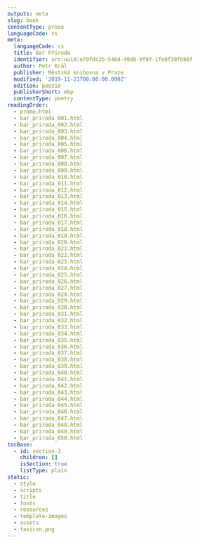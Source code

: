 ```yaml
---
outputs: meta
slug: book
contentType: prose
languageCode: cs
meta:
  languageCode: cs
  title: Bar Příroda
  identifier: urn:uuid:e79fdc2b-546d-49d8-9f97-1fe0f39fbb6f
  author: Petr Král
  publisher: Městská knihovna v Praze
  modified: '2019-11-21T00:00:00.000Z'
  edition: poezie
  publisherShort: mkp
  contentType: poetry
readingOrder:
  - promo.html
  - bar_priroda_001.html
  - bar_priroda_002.html
  - bar_priroda_003.html
  - bar_priroda_004.html
  - bar_priroda_005.html
  - bar_priroda_006.html
  - bar_priroda_007.html
  - bar_priroda_008.html
  - bar_priroda_009.html
  - bar_priroda_010.html
  - bar_priroda_011.html
  - bar_priroda_012.html
  - bar_priroda_013.html
  - bar_priroda_014.html
  - bar_priroda_015.html
  - bar_priroda_016.html
  - bar_priroda_017.html
  - bar_priroda_018.html
  - bar_priroda_019.html
  - bar_priroda_020.html
  - bar_priroda_021.html
  - bar_priroda_022.html
  - bar_priroda_023.html
  - bar_priroda_024.html
  - bar_priroda_025.html
  - bar_priroda_026.html
  - bar_priroda_027.html
  - bar_priroda_028.html
  - bar_priroda_029.html
  - bar_priroda_030.html
  - bar_priroda_031.html
  - bar_priroda_032.html
  - bar_priroda_033.html
  - bar_priroda_034.html
  - bar_priroda_035.html
  - bar_priroda_036.html
  - bar_priroda_037.html
  - bar_priroda_038.html
  - bar_priroda_039.html
  - bar_priroda_040.html
  - bar_priroda_041.html
  - bar_priroda_042.html
  - bar_priroda_043.html
  - bar_priroda_044.html
  - bar_priroda_045.html
  - bar_priroda_046.html
  - bar_priroda_047.html
  - bar_priroda_048.html
  - bar_priroda_049.html
  - bar_priroda_050.html
tocBase:
  - id: section-1
    children: []
    isSection: true
    listType: plain
static:
  - style
  - scripts
  - title
  - fonts
  - resources
  - template-images
  - assets
  - favicon.png
---
```


